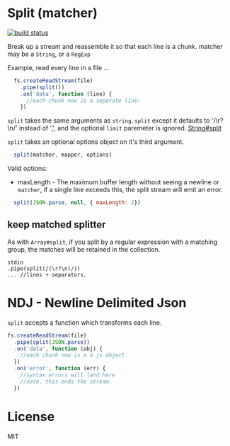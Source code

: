 # Split (matcher)

[![build status](https://secure.travis-ci.org/dominictarr/split.png)](http://travis-ci.org/dominictarr/split)

Break up a stream and reassemble it so that each line is a chunk. matcher may be a `String`, or a `RegExp`

Example, read every line in a file ...

``` js
  fs.createReadStream(file)
    .pipe(split())
    .on('data', function (line) {
      //each chunk now is a seperate line!
    })

```

`split` takes the same arguments as `string.split` except it defaults to '/\r?\n/' instead of ',', and the
optional `limit` paremeter is ignored.
[String#split](https://developer.mozilla.org/en/JavaScript/Reference/Global_Objects/String/split)

`split` takes an optional options object on it's third argument.

``` js
  split(matcher, mapper, options)
```

Valid options:

* maxLength - The maximum buffer length without seeing a newline or `matcher`, if a single line exceeds this, the split
  stream will emit an error.

``` js
  split(JSON.parse, null, { maxLength: 2})
```

## keep matched splitter

As with `Array#split`, if you split by a regular expression with a matching group, the matches will be retained in the
collection.

```
stdin
.pipe(split(/(\r?\n)/))
... //lines + separators.
```

# NDJ - Newline Delimited Json

`split` accepts a function which transforms each line.

``` js
fs.createReadStream(file)
  .pipe(split(JSON.parse))
  .on('data', function (obj) {
    //each chunk now is a a js object
  })
  .on('error', function (err) {
    //syntax errors will land here
    //note, this ends the stream.
  })
```

# License

MIT
